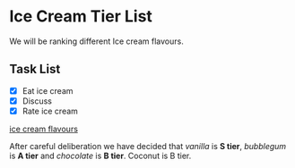 # Ice Cream Tier List

We will be ranking different Ice cream flavours.

## Task List

- [x] Eat ice cream
- [x] Discuss 
- [x] Rate ice cream

[ice cream flavours](https://parade.com/1359045/stephanieosmanski/ice-cream-flavors/)

After careful deliberation we have decided that *vanilla* is **S tier**, *bubblegum* is **A tier** and *chocolate* is **B tier**. Coconut is B tier.
